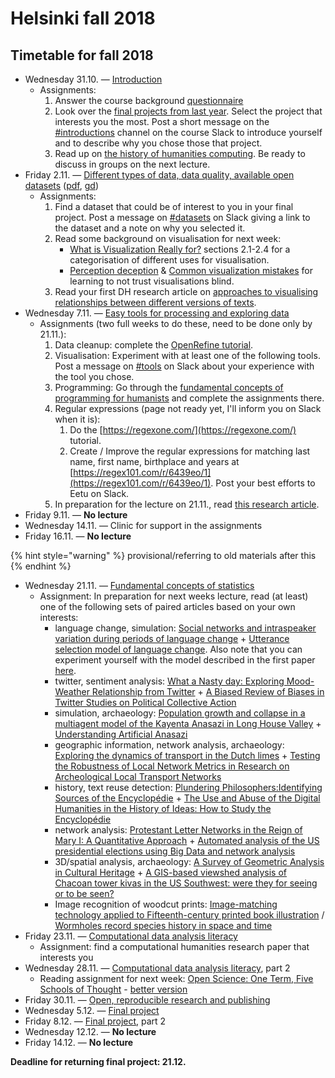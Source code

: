 # Helsinki fall 2018

## Timetable for fall 2018

* Wednesday 31.10. — [Introduction](../introduction-three-approaches-to-methods-for-digital-humanists/)
  * Assignments: 
    1. Answer the course background [questionnaire](https://goo.gl/forms/gQpLPyOVV4ZvtL1x1)
    2. Look over the [final projects from last year](../final-project.md#submissions-from-previous-years). Select the project that interests you the most. Post a short message on the [\#introductions](https://slack.com/app_redirect?channel=introductions&team=T276JCMEU) channel on the course Slack to introduce yourself and to describe why you chose those that project.
    3. Read up on [the history of humanities computing](../introduction-three-approaches-to-methods-for-digital-humanists/which-of-the-digital-humanities.md#history-of-humanities-computing). Be ready to discuss in groups on the next lecture.
* Friday 2.11. — [Different types of data, data quality, available open datasets](https://docs.google.com/presentation/d/e/2PACX-1vQBZw3s36wdPtPf3gTcz-PW5eRND-59TIrmZki67lR341ycKuQcO1TjvB0Vn6wYJsNySN8QOSzuEDyq/pub?start=false&loop=false&delayms=3000) \([pdf](https://docs.google.com/presentation/d/1_DI2ynbeQMigaQYbSryGUsTLGH-TKLF0dpzfs3_39Sk/export/pdf), [gd](https://docs.google.com/presentation/d/1_DI2ynbeQMigaQYbSryGUsTLGH-TKLF0dpzfs3_39Sk/edit?usp=sharing)\)
  * Assignments:
    1. Find a dataset that could be of interest to you in your final project. Post a message on [\#datasets](https://slack.com/app_redirect?channel=datasets&team=T276JCMEU) on Slack giving a link to the dataset and a note on why you selected it.
    2. Read some background on visualisation for next week:
       * [What is Visualization Really for?](http://arxiv.org/pdf/1305.5670.pdf) sections 2.1-2.4 for a categorisation of different uses for visualisation.
       * [Perception deception](https://infoactive.co/data-design/ch17.html) & [Common visualization mistakes](https://infoactive.co/data-design/ch18.html) for learning to not trust visualisations blind.
    3. Read your first DH research article on [approaches to visualising relationships between different versions of texts](https://doi.org/10.1093/llc/fqx033).
* Wednesday 7.11. — [Easy tools for processing and exploring data](../easy-tools-for-processing-and-exploring-data.md)
  * Assignments \(two full weeks to do these, need to be done only by 21.11.\):
    1. Data cleanup: complete the [OpenRefine tutorial](https://programminghistorian.org/lessons/cleaning-data-with-openrefine).
    2. Visualisation: Experiment with at least one of the following tools. Post a message on [\#tools](https://slack.com/app_redirect?channel=tools&team=T276JCMEU) on Slack about your experience with the tool you chose.
    3. Programming: Go through the [fundamental concepts of programming for humanists](../data-processing-fundamental-concepts-of-programming-for-humanists.md) and complete the assignments there.
    4. Regular expressions \(page not ready yet, I'll inform you on Slack when it is\): 
       1. Do the [https://regexone.com/](https://regexone.com/) tutorial.
       2. Create / Improve the regular expressions for matching last name, first name, birthplace and years at [https://regex101.com/r/6439eo/1](https://regex101.com/r/6439eo/1). Post your best efforts to Eetu on Slack.
    5. In preparation for the lecture on 21.11., read [this research article](https://doi.org/10.1073/pnas.1405984111).
* Friday 9.11. — **No lecture**
* Wednesday 14.11. — Clinic for support in the assignments
* Friday 16.11. — **No lecture**

{% hint style="warning" %}
provisional/referring to old materials after this
{% endhint %}

* Wednesday 21.11. — [Fundamental concepts of statistics](../data-analysis-fundamental-concepts-of-statistics.md)
  * Assignment: In preparation for next weeks lecture, read \(at least\) one of the following sets of paired articles based on your own interests: 
    * language change, simulation: [Social networks and intraspeaker variation during periods of language change](http://repository.upenn.edu/cgi/viewcontent.cgi?article=1041&context=pwpl) + [Utterance selection model of language change](http://journals.aps.org/pre/abstract/10.1103/PhysRevE.73.046118). Also note that you can experiment yourself with the model described in the first paper [here](http://www.netlogoweb.org/launch#http://www.netlogoweb.org/assets/modelslib/Sample%20Models/Social%20Science/Language%20Change.nlogo).
    * twitter, sentiment analysis: [What a Nasty day: Exploring Mood-Weather Relationship from Twitter](https://arxiv.org/abs/1410.8749) + [A Biased Review of Biases in Twitter Studies on Political Collective Action](https://doi.org/10.3389/fphy.2016.00034)
    * simulation, archaeology: [Population growth and collapse in a multiagent model of the Kayenta Anasazi in Long House Valley](https://doi.org/10.1073/pnas.092080799) + [Understanding Artificial Anasazi](http://jasss.soc.surrey.ac.uk/12/4/13.html)
    * geographic information, network analysis, archaeology: [Exploring the dynamics of transport in the Dutch limes](http://journal.topoi.org/index.php/etopoi/article/view/203) + [Testing the Robustness of Local Network Metrics in Research on Archeological Local Transport Networks](http://dx.doi.org/10.3389/fdigh.2016.00006)
    * history, text reuse detection: [Plundering Philosophers:Identifying Sources of the Encyclopédie](http://hdl.handle.net/2027/spo.3310410.0013.107) + [The Use and Abuse of the Digital Humanities in the History of Ideas: How to Study the Encyclopédie](http://www.tandfonline.com/doi/pdf/10.1080/01916599.2013.774115?needAccess=true)
    * network analysis: [Protestant Letter Networks in the Reign of Mary I: A Quantitative Approach](https://muse.jhu.edu/journals/elh/v082/82.1.ahnert.html) + [Automated analysis of the US presidential elections using Big Data and network analysis](https://doi.org/10.1177%2F2053951715572916)
    * 3D/spatial analysis, archaeology: [A Survey of Geometric Analysis in Cultural Heritage](https://doi.org/10.1111/cgf.12668) + [A GIS-based viewshed analysis of Chacoan tower kivas in the US Southwest: were they for seeing or to be seen?](https://doi.org/10.15184/aqy.2016.144)
    * Image recognition of woodcut prints: [Image-matching technology applied to Fifteenth-century printed book illustration](https://doi.org/10.1007/s40329-017-0201-5) / [Wormholes record species history in space and time](https://doi.org/10.1098/rsbl.2012.0926)
* Friday 23.11. — [Computational data analysis literacy](../computational-data-analysis-method-literacy/)
  * Assignment: find a computational humanities research paper that interests you
* Wednesday 28.11. — [Computational data analysis literacy](../computational-data-analysis-method-literacy/), part 2
  * Reading assignment for next week: [Open Science: One Term, Five Schools of Thought](https://papers.ssrn.com/sol3/papers.cfm?abstract_id=2272036) - [better version](http://doi.org/10.1007/978-3-319-00026-8_2)
* Friday 30.11. — [Open, reproducible research and publishing](../open-reproducible-research-and-publishing.md)
* Wednesday 5.12. — [Final project](../final-project.md)
* Friday 8.12. — [Final project](../final-project.md), part 2
* Wednesday 12.12. — **No lecture**
* Friday 14.12. — **No lecture**

**Deadline for returning final project: 21.12.**

